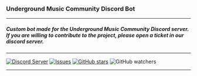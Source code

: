 ### Underground Music Community Discord Bot

------------

##### Custom bot made for the Underground Music Community Discord server. If you are willing to contribute to the project, please open a ticket in our discord server.

------------
[![Discord Server](https://discord.io/undergroundmusic/badge "Discord Server")](http://https://discord.io/undergroundmusic "Discord Server") [![Issues](https://img.shields.io/github/issues/lethiferal/UMC-Server-bot?style=for-the-badge "Issues")](http://https://github.com/lethiferal/UMC-Server-bot/issues "Issues") [![GitHub stars](https://img.shields.io/github/stars/lethiferal/UMC-Server-bot?style=for-the-badge)](https://github.com/lethiferal/UMC-Server-bot/stargazers) ![GitHub watchers](https://img.shields.io/github/watchers/lethiferal/UMC-Server-bot?style=for-the-badge)

------------
